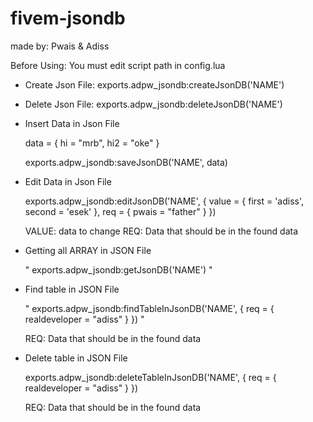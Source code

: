 # fivem-jsondb
made by: Pwais &amp; Adiss


<!-- JSON DATABASE EXAMPLE USING -->


Before Using: You must edit script path in config.lua

- Create Json File: 
    exports.adpw_jsondb:createJsonDB('NAME')


- Delete Json File:
    exports.adpw_jsondb:deleteJsonDB('NAME')

- Insert Data in Json File 

    data = {
        hi = "mrb",
        hi2 = "oke"
    }

    exports.adpw_jsondb:saveJsonDB('NAME', data)




- Edit Data in Json File 

    exports.adpw_jsondb:editJsonDB('NAME', {
        value = { first = 'adiss', second = 'esek' }, req = { pwais = "father" }
    })

    VALUE: data to change
    REQ: Data that should be in the found data





- Getting all ARRAY in JSON File

    " exports.adpw_jsondb:getJsonDB('NAME') "





- Find table in JSON File

    " exports.adpw_jsondb:findTableInJsonDB('NAME', {
        req = {
            realdeveloper = "adiss"
        }
    }) "

    REQ: Data that should be in the found data






- Delete table in JSON File

    exports.adpw_jsondb:deleteTableInJsonDB('NAME', {
        req = {
            realdeveloper = "adiss"
        }
    })

    REQ: Data that should be in the found data 
    
    
